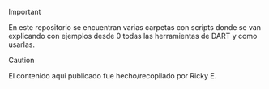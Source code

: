 > [!IMPORTANT]
> En este repositorio se encuentran varias carpetas con scripts donde se van explicando con ejemplos desde 0 todas las herramientas de DART y como usarlas.

> [!CAUTION]
> El contenido aqui publicado fue hecho/recopilado por Ricky E.
